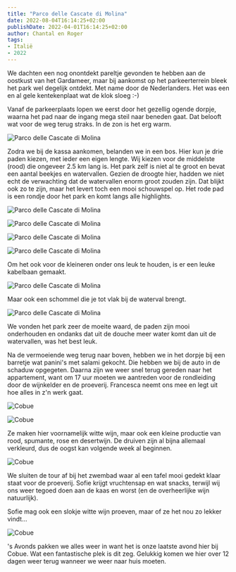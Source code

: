 ```yaml
---
title: "Parco delle Cascate di Molina"
date: 2022-08-04T16:14:25+02:00
publishDate: 2022-04-01T16:14:25+02:00
author: Chantal en Roger
tags:
- Italië
- 2022
---
```


We dachten een nog onontdekt pareltje gevonden te hebben aan de oostkust van het Gardameer, maar bij aankomst op het parkeerterrein bleek het park wel degelijk ontdekt. Met name door de Nederlanders. Het was een en al gele kentekenplaat wat de klok sloeg :-)

Vanaf de parkeerplaats lopen we eerst door het gezellig ogende dorpje, waarna het pad naar de ingang mega steil naar beneden gaat. Dat belooft wat voor de weg terug straks. In de zon is het erg warm.

![Parco delle Cascate di Molina](./images/IMG_3992.JPG)

Zodra we bij de kassa aankomen, belanden we in een bos. Hier kun je drie paden kiezen, met ieder een eigen lengte. Wij kiezen voor de middelste (rood) die ongeveer 2.5 km lang is. Het park zelf is niet al te groot en bevat een aantal beekjes en watervallen. Gezien de droogte hier, hadden we niet echt de verwachting dat de watervallen enorm groot zouden zijn. Dat blijkt ook zo te zijn, maar het levert toch een mooi schouwspel op. Het rode pad is een rondje door het park en komt langs alle highlights.

![Parco delle Cascate di Molina](./images/IMG_4002.JPG)

![Parco delle Cascate di Molina](./images/IMG_4011.JPG)

![Parco delle Cascate di Molina](./images/IMG_1537.png)

![Parco delle Cascate di Molina](./images/IMG_1538.png)

Om het ook voor de kleineren onder ons leuk te houden, is er een leuke kabelbaan gemaakt.

![Parco delle Cascate di Molina](./images/IMG_4040.JPG)

Maar ook een schommel die je tot vlak bij de waterval brengt.

![Parco delle Cascate di Molina](./images/IMG_4047.JPG)

We vonden het park zeer de moeite waard, de paden zijn mooi onderhouden en ondanks dat uit de douche meer water komt dan uit de watervallen, was het best leuk.

Na de vermoeiende weg terug naar boven, hebben we in het dorpje bij een barretje wat panini's met salami gekocht. Die hebben we bij de auto in de schaduw opgegeten. Daarna zijn we weer snel terug gereden naar het appartement, want om 17 uur moeten we aantreden voor de rondleiding door de wijnkelder en de proeverij. Francesca neemt ons mee en legt uit hoe alles in z'n werk gaat.

![Cobue](./images/IMG_4062.JPG)

![Cobue](./images/IMG_4066.JPG)

Ze maken hier voornamelijk witte wijn, maar ook een kleine productie van rood, spumante, rose en desertwijn. De druiven zijn al bijna allemaal verkleurd, dus de oogst kan volgende week al beginnen.

![Cobue](./images/IMG_4070.JPG)

We sluiten de tour af bij het zwembad waar al een tafel mooi gedekt klaar staat voor de proeverij. Sofie krijgt vruchtensap en wat snacks, terwijl wij ons weer tegoed doen aan de kaas en worst (en de overheerlijke wijn natuurlijk).

Sofie mag ook een slokje witte wijn proeven, maar of ze het nou zo lekker vindt...

![Cobue](./images/IMG_4075.JPG)

's Avonds pakken we alles weer in want het is onze laatste avond hier bij Cobue. Wat een fantastische plek is dit zeg. Gelukkig komen we hier over 12 dagen weer terug wanneer we weer naar huis moeten.
